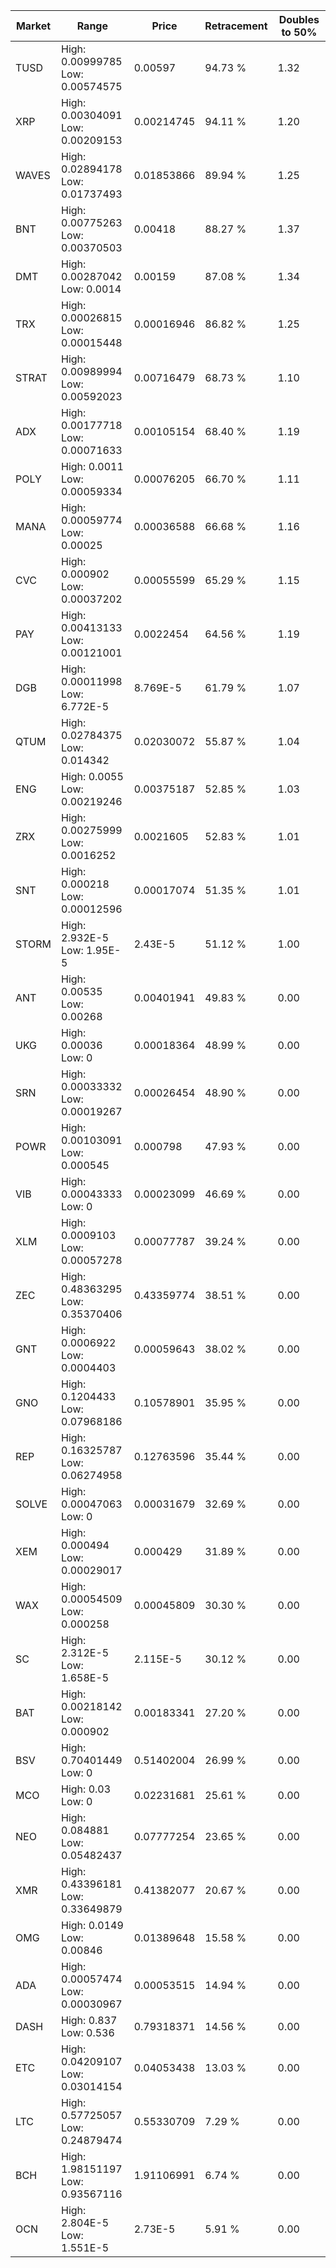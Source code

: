 | Market | Range | Price| Retracement | Doubles to 50% |
| --- | --- | --- | --- | --- |
| TUSD | High: 0.00999785<br />Low: 0.00574575 | 0.00597 | 94.73 % | 1.32 |
| XRP | High: 0.00304091<br />Low: 0.00209153 | 0.00214745 | 94.11 % | 1.20 |
| WAVES | High: 0.02894178<br />Low: 0.01737493 | 0.01853866 | 89.94 % | 1.25 |
| BNT | High: 0.00775263<br />Low: 0.00370503 | 0.00418 | 88.27 % | 1.37 |
| DMT | High: 0.00287042<br />Low: 0.0014 | 0.00159 | 87.08 % | 1.34 |
| TRX | High: 0.00026815<br />Low: 0.00015448 | 0.00016946 | 86.82 % | 1.25 |
| STRAT | High: 0.00989994<br />Low: 0.00592023 | 0.00716479 | 68.73 % | 1.10 |
| ADX | High: 0.00177718<br />Low: 0.00071633 | 0.00105154 | 68.40 % | 1.19 |
| POLY | High: 0.0011<br />Low: 0.00059334 | 0.00076205 | 66.70 % | 1.11 |
| MANA | High: 0.00059774<br />Low: 0.00025 | 0.00036588 | 66.68 % | 1.16 |
| CVC | High: 0.000902<br />Low: 0.00037202 | 0.00055599 | 65.29 % | 1.15 |
| PAY | High: 0.00413133<br />Low: 0.00121001 | 0.0022454 | 64.56 % | 1.19 |
| DGB | High: 0.00011998<br />Low: 6.772E-5 | 8.769E-5 | 61.79 % | 1.07 |
| QTUM | High: 0.02784375<br />Low: 0.014342 | 0.02030072 | 55.87 % | 1.04 |
| ENG | High: 0.0055<br />Low: 0.00219246 | 0.00375187 | 52.85 % | 1.03 |
| ZRX | High: 0.00275999<br />Low: 0.0016252 | 0.0021605 | 52.83 % | 1.01 |
| SNT | High: 0.000218<br />Low: 0.00012596 | 0.00017074 | 51.35 % | 1.01 |
| STORM | High: 2.932E-5<br />Low: 1.95E-5 | 2.43E-5 | 51.12 % | 1.00 |
| ANT | High: 0.00535<br />Low: 0.00268 | 0.00401941 | 49.83 % | 0.00 |
| UKG | High: 0.00036<br />Low: 0 | 0.00018364 | 48.99 % | 0.00 |
| SRN | High: 0.00033332<br />Low: 0.00019267 | 0.00026454 | 48.90 % | 0.00 |
| POWR | High: 0.00103091<br />Low: 0.000545 | 0.000798 | 47.93 % | 0.00 |
| VIB | High: 0.00043333<br />Low: 0 | 0.00023099 | 46.69 % | 0.00 |
| XLM | High: 0.0009103<br />Low: 0.00057278 | 0.00077787 | 39.24 % | 0.00 |
| ZEC | High: 0.48363295<br />Low: 0.35370406 | 0.43359774 | 38.51 % | 0.00 |
| GNT | High: 0.0006922<br />Low: 0.0004403 | 0.00059643 | 38.02 % | 0.00 |
| GNO | High: 0.1204433<br />Low: 0.07968186 | 0.10578901 | 35.95 % | 0.00 |
| REP | High: 0.16325787<br />Low: 0.06274958 | 0.12763596 | 35.44 % | 0.00 |
| SOLVE | High: 0.00047063<br />Low: 0 | 0.00031679 | 32.69 % | 0.00 |
| XEM | High: 0.000494<br />Low: 0.00029017 | 0.000429 | 31.89 % | 0.00 |
| WAX | High: 0.00054509<br />Low: 0.000258 | 0.00045809 | 30.30 % | 0.00 |
| SC | High: 2.312E-5<br />Low: 1.658E-5 | 2.115E-5 | 30.12 % | 0.00 |
| BAT | High: 0.00218142<br />Low: 0.000902 | 0.00183341 | 27.20 % | 0.00 |
| BSV | High: 0.70401449<br />Low: 0 | 0.51402004 | 26.99 % | 0.00 |
| MCO | High: 0.03<br />Low: 0 | 0.02231681 | 25.61 % | 0.00 |
| NEO | High: 0.084881<br />Low: 0.05482437 | 0.07777254 | 23.65 % | 0.00 |
| XMR | High: 0.43396181<br />Low: 0.33649879 | 0.41382077 | 20.67 % | 0.00 |
| OMG | High: 0.0149<br />Low: 0.00846 | 0.01389648 | 15.58 % | 0.00 |
| ADA | High: 0.00057474<br />Low: 0.00030967 | 0.00053515 | 14.94 % | 0.00 |
| DASH | High: 0.837<br />Low: 0.536 | 0.79318371 | 14.56 % | 0.00 |
| ETC | High: 0.04209107<br />Low: 0.03014154 | 0.04053438 | 13.03 % | 0.00 |
| LTC | High: 0.57725057<br />Low: 0.24879474 | 0.55330709 | 7.29 % | 0.00 |
| BCH | High: 1.98151197<br />Low: 0.93567116 | 1.91106991 | 6.74 % | 0.00 |
| OCN | High: 2.804E-5<br />Low: 1.551E-5 | 2.73E-5 | 5.91 % | 0.00 |
